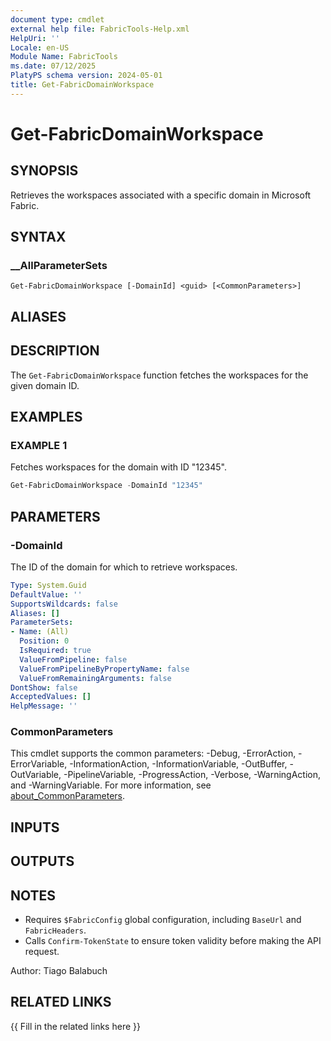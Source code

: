 ```yaml
---
document type: cmdlet
external help file: FabricTools-Help.xml
HelpUri: ''
Locale: en-US
Module Name: FabricTools
ms.date: 07/12/2025
PlatyPS schema version: 2024-05-01
title: Get-FabricDomainWorkspace
---
```


# Get-FabricDomainWorkspace

## SYNOPSIS

Retrieves the workspaces associated with a specific domain in Microsoft Fabric.

## SYNTAX

### __AllParameterSets

```
Get-FabricDomainWorkspace [-DomainId] <guid> [<CommonParameters>]
```

## ALIASES

## DESCRIPTION

The `Get-FabricDomainWorkspace` function fetches the workspaces for the given domain ID.

## EXAMPLES

### EXAMPLE 1

Fetches workspaces for the domain with ID "12345".

```powershell
Get-FabricDomainWorkspace -DomainId "12345"
```

## PARAMETERS

### -DomainId

The ID of the domain for which to retrieve workspaces.

```yaml
Type: System.Guid
DefaultValue: ''
SupportsWildcards: false
Aliases: []
ParameterSets:
- Name: (All)
  Position: 0
  IsRequired: true
  ValueFromPipeline: false
  ValueFromPipelineByPropertyName: false
  ValueFromRemainingArguments: false
DontShow: false
AcceptedValues: []
HelpMessage: ''
```

### CommonParameters

This cmdlet supports the common parameters: -Debug, -ErrorAction, -ErrorVariable,
-InformationAction, -InformationVariable, -OutBuffer, -OutVariable, -PipelineVariable,
-ProgressAction, -Verbose, -WarningAction, and -WarningVariable. For more information, see
[about_CommonParameters](https://go.microsoft.com/fwlink/?LinkID=113216).

## INPUTS

## OUTPUTS

## NOTES

- Requires `$FabricConfig` global configuration, including `BaseUrl` and `FabricHeaders`.
- Calls `Confirm-TokenState` to ensure token validity before making the API request.

Author: Tiago Balabuch

## RELATED LINKS

{{ Fill in the related links here }}

